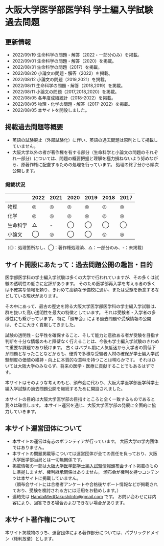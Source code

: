 # 大阪大学医学部医学科 学士編入学試験 過去問題
## 更新情報
- 2022/09/19 生命科学の問題・解答（2022・一部分のみ）を掲載。
- 2022/09/01 生命科学の問題・解答（2020）を掲載。
- 2022/08/31 生命科学の問題（2017）を掲載。
- 2022/08/20 小論文の問題・解答（2022）を掲載。
- 2022/08/12 小論文の問題（2019,2021）を掲載。
- 2022/08/11 生命科学の問題・解答（2018,2019）を掲載。
- 2022/08/11 小論文の問題（2017,2018,2020）を掲載。
- 2022/08/05 各年度成績統計（2018-2022）を掲載。
- 2022/08/05 物理・化学の問題・解答（2017-2022）を掲載。
- 2022/08/05 本サイトを開設しました。

## 掲載過去問題等概要
- 英語の試験廃止（外部試験化）に伴い、英語の過去問題は原則として掲載していません。
- 大阪大学以外の者が著作権を有する部分（生命科学と小論文の問題のそれぞれ一部分）については、問題の概要把握と理解を極力損ねないよう努めながら、原著作権に配慮するための処理を行っています。
  処理の終了分から順次公開します。

### 掲載状況
|          | 2022 | 2021 | 2020 | 2019 | 2018 | 2017 |
| -------- | ---- | ---- | ---- | ---- | ---- | ---- |
| 物理     |  ◎   |  ◎   |  ◎   |  ◎   |  ◎   |  ◎   |
| 化学     |  ◎  |  ◎   |  ◎   |  ◎   |  ◎   |  ◎   |
| 生命科学  |  △  |  -   |  ◯   |  ◯   |  ◯   |  ◯   |
| 小論文   |  ◯  |  ◎   |  ◯   |  ◯   |  ◎   |  ◎   |

（◎：処理箇所なし、◯：著作権処理済、△：一部分のみ、-：未掲載）

## サイト開設にあたって：過去問題公開の趣旨・目的
医学部医学科の学士編入学試験は多くの大学で行われていますが、その多くは試験の透明性の低さに定評があります。
そのため医学部再入学を考える者の多くは不確実な情報を頼り、きわめて高額な予備校に通い、または受験を断念するなどしている現状があります。

その中にあって、最古の歴史を誇る大阪大学医学部医学科の学士編入学試験は、群を抜いた高い透明性を最大の特徴としています。
それは受験者・入学者の多様性にも繋がっています。
特に「頒布会」による過去問題や受験情報の公開は、そこに大きく貢献してきました。

試験の透明性・公平性を確保すること、そして能力と意欲ある者が受験を目指す判断を十分な情報のもと障壁なく行えることは、今後も学士編入学試験のきわめて重要な課題であり続けます。
古くはバブル期に人気低迷から入学者の質低下が問題となったことなどからも、優秀で多様な受験者人材の確保が学士編入学試験制度の価値の維持・向上に本質的な意味を持つことは明らかです。
それはひいては大阪大学のみならず、将来の医学・医療に貢献することでもあるはずです。

本サイトはそのような考えのもと、頒布会に代わり、大阪大学医学部医学科学士編入学試験の過去問題公開を継続するために開設されました。

本サイトの目的は大阪大学医学部の目指すところと全く一致するものであると我々は確信します。
本サイト運営を通じ、大阪大学医学部の発展に全面的に協力していきます。

## 本サイト運営団体について
- 本サイトの運営は有志のボランティアが行っています。
  大阪大学の学内団体ではありません。
- 本サイトの問題掲載等については運営団体が全ての責任を負っており、大阪大学医学部当局とは一切無関係です。
- 掲載情報の一部は[大阪大学医学部学士編入試験情報頒布会](https://hampukai.wordpress.com)サイト掲載のものに準拠しますが、権利継承関係はありません。
  頒布会が権利を持つコンテンツは本サイトに掲載していません。  
  （頒布会サイトには合格者アンケートや合格後サポート情報などが掲載されており、受験を検討される方には活用をお勧めします。）
- 連絡先は HandaiMedGakushiInfo@gmail.com です。
  お問い合わせには内容により、回答できる場合およびできない場合があります。

## 本サイト著作権について
本サイト掲載物のうち、運営団体による著作部分については、パブリックドメイン（権利放棄）とします。
